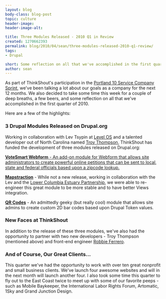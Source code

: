 ```yaml
---
layout: blog
body-class: blog-post
topic: culture
header-image:
header-image-alt:

title: Three Modules Released - 2010 Q1 in Review
created: 1270662393
permalink: blog/2010/04/sean/three-modules-released-2010-q1-review/
tags:
- Drupal

short: Some reflection on all that we've accomplished in the first quarter of 2010.
author: sean
---
```

As part of ThinkShout's participation in the <a href="http://www.portlandten.com/" target="_blank">Portland 10 Service Company Sprint</a>, we've been talking a lot about our goals as a company for the next 12 months. We also decided to take some time this week for a couple of deep breaths, a few beers, and some reflection on all that we've accomplished in the first quarter of 2010.

Here are a few of the highlights:

<h3>3 Drupal Modules Released on Drupal.org</h3>
Working in collaboration with Lev Tsypin at <a href="http://levelos.com" target="_target">Level OS</a> and a talented developer out of North Carolina named <a href="http://twitter.com/troynt" target="_blank">Troy Thompson</a>, ThinkShout has funded the development of three modules released on Drupal.org:

<p><b><a href="http://drupal.org/project/vs_webform">VoteSmart Webform</b> - An add-on module for Webform that allows site administrators to create powerful online petitions that can be sent to local, state and federal officials based upon a zipcode lookup.</p>
<p><b><a href="http://drupal.org/project/mapstraction">Mapstraction</a></b> - While not a new release, working in collaboration with the Lev and the <a href="http://lcrep.org" target="_blank">Lower Columbia Estuary Partnership</a>, we were able to re-engineer this great module to be more stable and to have better Views integration.</p>
<p><b><a href="http://drupal.org/project/qr_codes">QR Codes</a></b> - An admittedly geeky (but really cool) module that allows site admins to create custom 2D bar codes based upon Drupal Token values.</p>

<h3>New Faces at ThinkShout</h3>
In addition to the release of these three modules, we've also had the opportunity to partner with two new developers - Troy Thompson (mentioned above) and front-end engineer <a href="http://www.robertferrero.com/" target="_blank">Robbie Ferrero</a>.
<h3>And of Course, Our Great Clients...</h3>
This quarter we've had the opportunity to work with over ten great nonprofit and small business clients. We've launch four awesome websites and will in the next month will launch another four. I also took some time this quarter to fly out to the East Coast twice to meet up with some of our favorite peeps - such as Mobile Baykeeper, the International Labor Rights Forum, Artomatic, 1Sky and Grand Junction Design.

